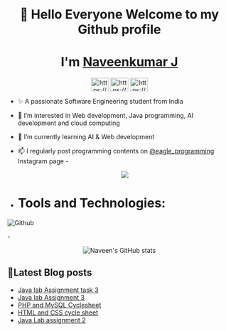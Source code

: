 <h1 align="center"> 👋 Hello Everyone Welcome to my Github profile</a>

<h1 align="center">I'm <a href="https://naveenkumarj.netlify.app/" >Naveenkumar J</a></h1>
<p align="center">
<a href="https://linkedin.com/in/naveenkumar-j-610147174/" target="blank"><img align="center" src="https://raw.githubusercontent.com/rahuldkjain/github-profile-readme-generator/master/src/images/icons/Social/linked-in-alt.svg" alt="https://www.linkedin.com/in/naveenkumar-j-610147174/" height="30" width="40" /></a>
<a href="https://instagram.com/eagle_programming/" target="blank"><img align="center" src="https://raw.githubusercontent.com/rahuldkjain/github-profile-readme-generator/master/src/images/icons/Social/instagram.svg" alt="https://www.instagram.com/eagle_programming/" height="30" width="40" /></a>
<a href="https://hashnode.com/@naveenkumarj" target="blank"><img align="center" src="https://raw.githubusercontent.com/rahuldkjain/github-profile-readme-generator/master/src/images/icons/Social/hashnode.svg" alt="https://hashnode.com/@naveenkumarj" height="30" width="40" /></a>
</p>
 
- ✨ A passionate Software Engineering student from India
- 🚀 I’m interested in Web development, Java programming, AI development and cloud computing 
- 🌱 I’m currently learning AI & Web development 
- 📫 I regularly post programming contents on [@eagle_programming](https://www.instagram.com/eagle_programming/) Instagram page
-<p align="center">![](https://komarev.com/ghpvc/?username=naveenkumar-j&color=green)</p>


- # Tools and Technologies:
![Github](https://user-images.githubusercontent.com/70682152/152630758-738e269d-5d06-4928-81bb-937138dee71c.png)

-<p align="center">![Naveen's GitHub stats](https://github-readme-stats.vercel.app/api?username=naveenkumar-j&show_icons=true&theme=radical)</p>
## 📕Latest Blog posts
<!-- BLOG-POST-LIST:START -->
- [Java lab Assignment task 3](https://naveenj.hashnode.dev/java-lab-assignment-task-3)
- [Java lab Assignment 3](https://naveenj.hashnode.dev/java-lab-assignment-3)
- [PHP and MySQL Cyclesheet](https://naveenj.hashnode.dev/php-and-mysql-cyclesheet)
- [HTML and CSS cycle sheet](https://naveenj.hashnode.dev/html-and-css-cycle-sheet)
- [Java Lab assignment 2](https://naveenj.hashnode.dev/java-lab-assignment-2)
<!-- BLOG-POST-LIST:END -->



<!---
naveenkumar-j/naveenkumar-j is a ✨ special ✨ repository because its `README.md` (this file) appears on your GitHub profile.
You can click the Preview link to take a look at your changes.
--->
